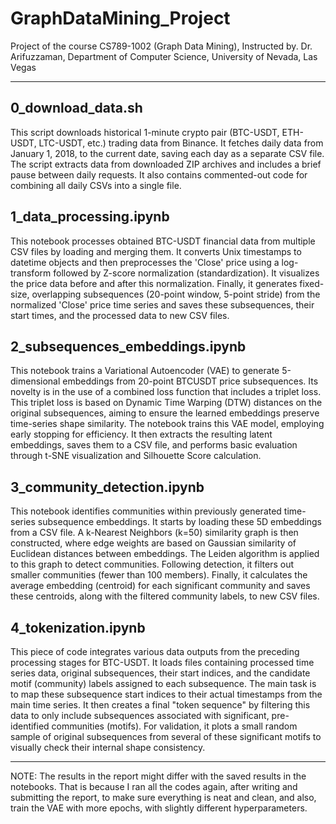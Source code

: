 # GraphDataMining_Project
Project of the course CS789-1002 (Graph Data Mining), Instructed by. Dr. Arifuzzaman, Department of Computer Science, University of Nevada, Las Vegas

------------------------------------------------------------------------
## 0_download_data.sh
This script downloads historical 1-minute crypto pair (BTC-USDT, ETH-USDT, LTC-USDT, etc.) trading data from Binance. It fetches daily data from January 1, 2018, to the current date, saving each day as a separate CSV file. The script extracts data from downloaded ZIP archives and includes a brief pause between daily requests. It also contains commented-out code for combining all daily CSVs into a single file.

## 1_data_processing.ipynb
This notebook processes obtained BTC-USDT financial data from multiple CSV files by loading and merging them. It converts Unix timestamps to datetime objects and then preprocesses the 'Close' price using a log-transform followed by Z-score normalization (standardization). It visualizes the price data before and after this normalization. Finally, it generates fixed-size, overlapping subsequences (20-point window, 5-point stride) from the normalized 'Close' price time series and saves these subsequences, their start times, and the processed data to new CSV files.

## 2_subsequences_embeddings.ipynb
This notebook trains a Variational Autoencoder (VAE) to generate 5-dimensional embeddings from 20-point BTCUSDT price subsequences. Its novelty is in the use of a combined loss function that includes a triplet loss. This triplet loss is based on Dynamic Time Warping (DTW) distances on the original subsequences, aiming to ensure the learned embeddings preserve time-series shape similarity. The notebook trains this VAE model, employing early stopping for efficiency. It then extracts the resulting latent embeddings, saves them to a CSV file, and performs basic evaluation through t-SNE visualization and Silhouette Score calculation.

## 3_community_detection.ipynb
This notebook identifies communities within previously generated time-series subsequence embeddings. It starts by loading these 5D embeddings from a CSV file. A k-Nearest Neighbors (k=50) similarity graph is then constructed, where edge weights are based on Gaussian similarity of Euclidean distances between embeddings. The Leiden algorithm is applied to this graph to detect communities. Following detection, it filters out smaller communities (fewer than 100 members). Finally, it calculates the average embedding (centroid) for each significant community and saves these centroids, along with the filtered community labels, to new CSV files.

## 4_tokenization.ipynb
This piece of code integrates various data outputs from the preceding processing stages for BTC-USDT. It loads files containing processed time series data, original subsequences, their start indices, and the candidate motif (community) labels assigned to each subsequence. The main task is to map these subsequence start indices to their actual timestamps from the main time series. It then creates a final "token sequence" by filtering this data to only include subsequences associated with significant, pre-identified communities (motifs). For validation, it plots a small random sample of original subsequences from several of these significant motifs to visually check their internal shape consistency.

------------------------------------------------------------------------
NOTE: The results in the report might differ with the saved results in the notebooks. That is because I ran all the codes again, after writing and submitting the report, to make sure everything is neat and clean, and also, train the VAE with more epochs, with slightly different hyperparameters.
